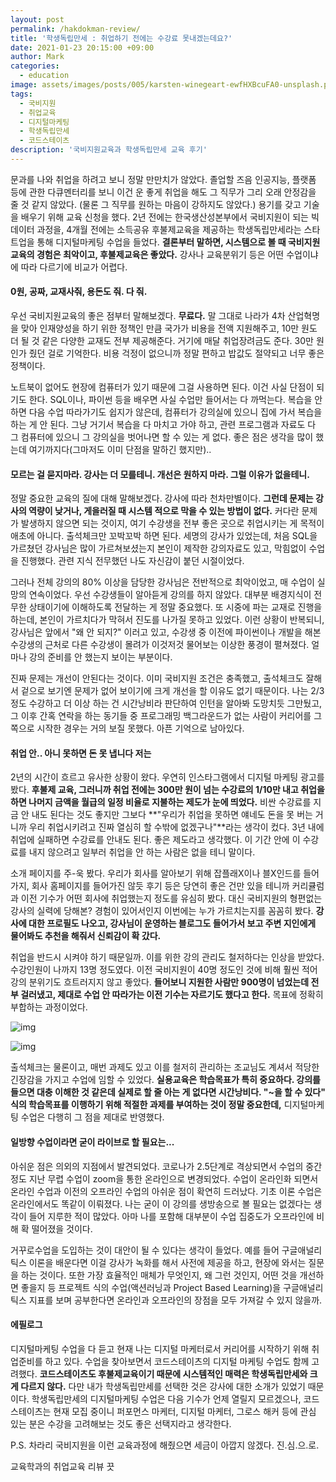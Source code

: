 ```yaml
---
layout: post
permalink: /hakdokman-review/
title: '학생독립만세 : 취업하기 전에는 수강료 못내겠는데요?'
date: 2021-01-23 20:15:00 +09:00
author: Mark
categories:
  - education
image: assets/images/posts/005/karsten-winegeart-ewfHXBcuFA0-unsplash.png
tags:
  - 국비지원
  - 취업교육
  - 디지털마케팅
  - 학생독립만세
  - 코드스테이츠
description: '국비지원교육과 학생독립만세 교육 후기'
---
```


 문과를 나와 취업을 하려고 보니 정말 만만치가 않았다. 졸업할 즈음 인공지능, 플랫폼 등에 관한 다큐멘터리를 보니 이건 운 좋게 취업을 해도 그 직무가 그리 오래 안정감을 줄 것 같지 않았다. (물론 그 직무를 원하는 마음이 강하지도 않았다.) 용기를 갖고 기술을 배우기 위해 교육 신청을 했다. 2년 전에는 한국생산성본부에서 국비지원이 되는 빅데이터 과정을, 4개월 전에는 소득공유 후불제교육을 제공하는 학생독립만세라는 스타트업을 통해 디지털마케팅 수업을 들었다. **결론부터 말하면, 시스템으로 볼 때 국비지원교육의 경험은 최악이고, 후불제교육은 좋았다.** 강사나 교육분위기 등은 어떤 수업이냐에 따라 다르기에 비교가 어렵다.

#### 0원, 공짜, 교재사줘, 용돈도 줘. 다 줘.

 우선 국비지원교육의 좋은 점부터 말해보겠다. **무료다.** 말 그대로 나라가 4차 산업혁명을 맞아 인재양성을 하기 위한 정책인 만큼 국가가 비용을 전액 지원해주고, 10만 원도 더 될 것 같은 다양한 교재도 전부 제공해준다. 거기에 매달 취업장려금도 준다. 30만 원인가 줬던 걸로 기억한다. 비용 걱정이 없으니까 정말 편하고 밥값도 절약되고 너무 좋은 정책이다.

 노트북이 없어도 현장에 컴퓨터가 있기 때문에 그걸 사용하면 된다. 이건 사실 단점이 되기도 한다. SQL이나, 파이썬 등을 배우면 사실 수업만 들어서는 다 까먹는다. 복습을 안 하면 다음 수업 따라가기도 쉽지가 않은데, 컴퓨터가 강의실에 있으니 집에 가서 복습을 하는 게 안 된다. 그냥 거기서 복습을 다 마치고 가야 하고, 관련 프로그램과 자료도 다 그 컴퓨터에 있으니 그 강의실을 벗어나면 할 수 있는 게 없다. 좋은 점은 생각을 많이 했는데 여기까지다(그마저도 이미 단점을 말하긴 했지만)..

#### 모르는 걸 묻지마라. 강사는 더 모를테니. 개선은 원하지 마라. 그럴 이유가 없을테니.

 정말 중요한 교육의 질에 대해 말해보겠다. 강사에 따라 천차만별이다. **그런데 문제는 강사의 역량이 낮거나, 게을러질 때 시스템 적으로 막을 수 있는 방법이 없다.** 커다란 문제가 발생하지 않으면 되는 것이지, 여기 수강생을 전부 좋은 곳으로 취업시키는 게 목적이 애초에 아니다. 출석체크만 꼬박꼬박 하면 된다. 세명의 강사가 있었는데, 처음 SQL을 가르쳤던 강사님은 많이 가르쳐보셨는지 본인이 제작한 강의자료도 있고, 막힘없이 수업을 진행했다. 관련 지식 전무했던 나도 자신감이 붙던 시절이었다.

 그러나 전체 강의의 80% 이상을 담당한 강사님은 전반적으로 최악이었고, 매 수업이 실망의 연속이었다. 우선 수강생들이 알아듣게 강의를 하지 않았다. 대부분 배경지식이 전무한 상태이기에 이해하도록 전달하는 게 정말 중요했다. 또 시중에 파는 교재로 진행을 하는데, 본인이 가르치다가 막혀서 진도를 나가질 못하고 있었다. 이런 상황이 반복되니, 강사님은 앞에서 "왜 안 되지?" 이러고 있고, 수강생 중 이전에 파이썬이나 개발을 해본 수강생의 근처로 다른 수강생이 몰려가 이것저것 물어보는 이상한 풍경이 펼쳐졌다. 얼마나 강의 준비를 안 했는지 보이는 부분이다.

 진짜 문제는 개선이 안된다는 것이다. 이미 국비지원 조건은 충족했고, 출석체크도 잘해서 겉으로 보기엔 문제가 없어 보이기에 크게 개선을 할 이유도 없기 때문이다. 나는 2/3 정도 수강하고 더 이상 하는 건 시간낭비라 판단하여 인턴을 알아봐 도망치듯 그만뒀고, 그 이후 간혹 연락을 하는 동기들 중 프로그래밍 백그라운드가 없는 사람이 커리어를 그쪽으로 시작한 경우는 거의 보질 못했다. 아픈 기억으로 남아있다.



#### 취업 안.. 아니 못하면 돈 못 냅니다 저는

 2년의 시간이 흐르고 유사한 상황이 왔다. 우연히 인스타그램에서 디지털 마케팅 광고를 봤다. **후불제 교육, 그러니까 취업 전에는 300만 원이 넘는 수강료의 1/10만 내고 취업을 하면 나머지 금액을 월급의 일정 비율로 지불하는 제도가 눈에 띄었다.** 비싼 수강료를 지금 안 내도 된다는 것도 좋지만 그보다 **"우리가 취업을 못하면 얘네도 돈을 못 버는 거니까 우리 취업시키려고 진짜 열심히 할 수밖에 없겠구나"**라는 생각이 컸다. 3년 내에 취업에 실패하면 수강료를 안내도 된다. 좋은 제도라고 생각했다. 이 기간 안에 이 수강료를 내지 않으려고 일부러 취업을 안 하는 사람은 없을 테니 말이다.

 소개 페이지를 주-욱 봤다. 우리가 회사를 알아보기 위해 잡플래X이나 블X인드를 들어가지, 회사 홈페이지를 들어가진 않듯 후기 등은 당연히 좋은 건만 있을 테니까 커리큘럼과 이전 기수가 어떤 회사에 취업했는지 정도를 유심히 봤다. 대신 국비지원의 형편없는 강사의 실력에 당해본? 경험이 있어서인지 이번에는 누가 가르치는지를 꼼꼼히 봤다. **강사에 대한 프로필도 나오고, 강사님이 운영하는 블로그도 들어가서 보고 주변 지인에게 물어봐도 추천을 해줘서 신뢰감이 확 갔다.**

 취업을 반드시 시켜야 하기 때문일까. 이를 위한 강의 관리도 철저하다는 인상을 받았다. 수강인원이 나까지 13명 정도였다. 이전 국비지원이 40명 정도인 것에 비해 훨씬 적어 강의 분위기도 흐트러지지 않고 좋았다. **들어보니 지원한 사람만 900명이 넘었는데 전부 걸러냈고, 제대로 수업 안 따라가는 이전 기수는 자르기도 했다고 한다.** 목표에 정확히 부합하는 과정이었다.



![img](https://img1.daumcdn.net/thumb/R1280x0/?fname=http%3A%2F%2Ft1.daumcdn.net%2Fbrunch%2Fservice%2Fuser%2F5jjU%2Fimage%2FzPsRwyPmlABwDH90U0OWauPnWgk.png)

![img](https://img1.daumcdn.net/thumb/R1280x0/?fname=http%3A%2F%2Ft1.daumcdn.net%2Fbrunch%2Fservice%2Fuser%2F5jjU%2Fimage%2FhiwmA7525aorhXvl8K_Pg-u8G70.png)

 출석체크는 물론이고, 매번 과제도 있고 이를 철저히 관리하는 조교님도 계셔서 적당한 긴장감을 가지고 수업에 임할 수 있었다. **실용교육은 학습목표가 특히 중요하다. 강의를 들으면 대충 이해한 것 같은데 실제로 할 줄 아는 게 없다면 시간낭비다. "~을 할 수 있다" 식의 학습목표를 이행하기 위해 적절한 과제를 부여하는 것이 정말 중요한데,** 디지털마케팅 수업은 다행히 그 점을 제대로 반영했다.



#### 일방향 수업이라면 굳이 라이브로 할 필요는...

 아쉬운 점은 의외의 지점에서 발견되었다. 코로나가 2.5단계로 격상되면서 수업의 중간 정도 지난 무렵 수업이 zoom을 통한 온라인으로 변경되었다. 수업이 온라인화 되면서 온라인 수업과 이전의 오프라인 수업의 아쉬운 점이 확연히 드러났다. 기초 이론 수업은 온라인에서도 똑같이 이뤄졌다. 나는 굳이 이 강의를 생방송으로 볼 필요는 없겠다는 생각이 들어 지루한 적이 많았다. 아마 나를 포함해 대부분이 수업 집중도가 오프라인에 비해 확 떨어졌을 것이다.

 거꾸로수업을 도입하는 것이 대안이 될 수 있다는 생각이 들었다. 예를 들어 구글애널리틱스 이론을 배운다면 이걸 강사가 녹화를 해서 사전에 제공을 하고, 현장에 와서는 질문을 하는 것이다. 또한 가장 효율적인 매체가 무엇인지, 왜 그런 것인지, 어떤 것을 개선하면 좋을지 등 프로젝트 식의 수업(액션러닝과 Project Based Learning)을 구글애널리틱스 지표를 보며 공부한다면 온라인과 오프라인의 장점을 모두 가져갈 수 있지 않을까.

#### 에필로그

 디지털마케팅 수업을 다 듣고 현재 나는 디지털 마케터로서 커리어를 시작하기 위해 취업준비를 하고 있다. 수업을 찾아보면서 코드스테이츠의 디지털 마케팅 수업도 함께 고려했다. **코드스테이츠도 후불제교육이기 때문에 시스템적인 매력은 학생독립만세와 크게 다르지 않다.** 다만 내가 학생독립만세를 선택한 것은 강사에 대한 소개가 있었기 때문이다. 학생독립만세의 디지털마케팅 수업은 다음 기수가 언제 열릴지 모르겠으나, 코드스테이츠는 현재 모집 중이니 퍼포먼스 마케터, 디지털 마케터, 그로스 해커 등에 관심 있는 분은 수강을 고려해보는 것도 좋은 선택지라고 생각한다.

P.S. 차라리 국비지원을 이런 교육과정에 해줬으면 세금이 아깝지 않겠다. 진.심.으.로.



교육학과의 취업교육 리뷰 끗